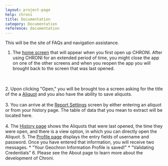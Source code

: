 ```yaml
---
layout: project-page
help: chroni
title: Documentation
category: Documentation
reference: documentation
---
```


This will be the site of FAQs and navigation assistance.

1. The <a href="/assets/images/HomeScreen.png">home screen</a> that will appear when you first open up CHRONI. After using CHRONI for an extended period of time, you might close the app on one of the other screens and when you reopen the app you will brought back to the screen that was last opened.
<br>
<!---<a href="/assets/images/HomeScreen.png"><img src="/assets/images/HomeScreen.png" alt="Home Screen" align="center" style="width:220px;height:250px;border: solid black 1px;"/></a>-->
<br>
2. Upon clicking "Open," you will be brought too a screen asking for the title of the a <a href="/assets/images/Aliquot.png">Aliquot</a> and you also have the ability to save aliquots.
<br>
<!--<a href="/assets/images/Aliquot.png"><img src="/assets/images/Aliquot.png" alt="Aliquot" align="right" style="width:220px;height:250px;border: solid black 1px;"/></a>-->
<br>
3. You can arrive at the <a href="/assets/images/ReportSettings.png">Report Settings</a> screen by either entering an aliquot or from your history page. The table of data that you mean to extract will be located here.
<br>
<!--<img src="/assets/images/ReportSettings.png" alt="Report Settings" align="right" style="width:220px;height:250px;border: solid black 1px;"/>-->
<br>
4. The <a href="/assets/images/History.png">History page</a> shows the Aliquots that were last opened, the time they were open, and there is a view option, in which you can directly open the Aliquot.
<!--<br>
<img src="/assets/images/History.png" alt="History" align="right" style="width:220px;height:250px;border: solid black 1px;"/>
<br>-->
5. The <a href="/assets/images/Profile.png">Profile page</a> displays the entry fields of username and password. Once you have entered that information, you will receive two messages.
	* "Your Geochron Information Profile is saved!"
	* "Validating Credentials"
	<!--<br>
<img src="/assets/images/Profile.png" alt="Profile"  align="right" style="width:220px;height:250px;border: solid black 1px;"/>-->
6. Please see the About page to learn more about the development of Chroni.